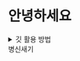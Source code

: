 # 안녕하세요

<details>
<summary>
깃 활용 방법 
</summary>
</br>

1. 폴더 주소창에 cmd 를 치고 cmd를 활성화 시킨다

2. git  init : 저장소를 선언한다.
3. git add : 깃의 스테이징 영역에 파일을 추가한다.
4. git commit :  현재 스테이징의 내용을 하나의 스냅샷으로 저장한다.
5.  git push origin main : 원본 레피지토리의 메인 브렌치에 현재 저장된 내용을 업로드한다.

6. 깃에 저장 방법 : git add . 를 먼저 쓰고 git commit -m "test"를 하고 git push 를 한다 <br/>
 ps:  . 은 all 전체를 의미한다

7. git clone : 최초의 데이터를 내 컴퓨터에 저장할때 사용한다.

8. git pull origin main: 최신버전을 다운을 받을때 사용한다.
## 개인적인 질문 사항 : git 한번만 로그인 하면 계속 이어지는건가??
### 답변 : 따로 해제하지 않는한 계속 연결 되어 있다.
 </details> 병신새기
 
